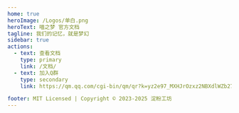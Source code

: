 ```yaml
---
home: true
heroImage: /Logos/单白.png
heroText: 喵之梦 官方文档
tagline: 我们的记忆，就是梦幻
sidebar: true
actions:
  - text: 查看文档
    type: primary 
    link: /文档/
  - text: 加入Q群
    type: secondary
    link: https://qm.qq.com/cgi-bin/qm/qr?k=yz2e97_MXHJrOzxz2NBXdlWZb27ZtyBM&jump_from=webapi&authKey=P+y1ZaFeufcniM28pN9jSQ72OHPvRNHASM2BhTgClwp8Fo04caPv/4lGNHSZwcH8

footer: MIT Licensed | Copyright © 2023-2025 淀粉工坊
---
```

